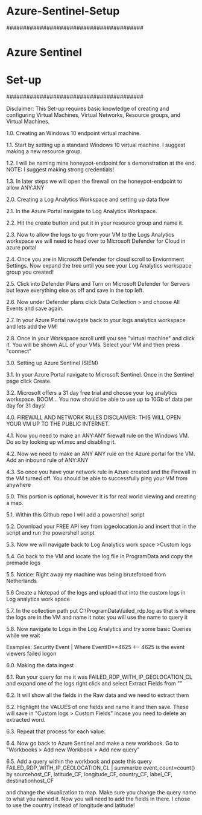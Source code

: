 # Azure-Sentinel-Setup

#########################################
#              Azure Sentinel           #
#                  Set-up               #
#########################################

Disclaimer: This Set-up requires basic knowledge of creating and configuring Virtual Machines, Virtual Networks, Resource groups, and Virtual Machines.


1.0. Creating an Windows 10 endpoint virtual machine.

  1.1. Start by setting up a standard Windows 10 virtual machine. I suggest making a new resource group.

  1.2. I will be naming mine honeypot-endpoint for a demonstration at the end. NOTE: I suggest making strong credentials!

  1.3. In later steps we will open the firewall on the honeypot-endpoint to allow ANY:ANY

2.0. Creating a Log Analytics Workspace and setting up data flow

  2.1. In the Azure Portal navigate to Log Analytics Workspace.

  2.2. Hit the create button and put it in your resource group and name it.

  2.3. Now to allow the logs to go from your VM to the Logs Analytics workspace we will need to head over to Microsoft Defender for Cloud in azure portal

  2.4. Once you are in Microsoft Defender for cloud scroll to Enviornment Settings. Now expand the tree until you see your Log Analytics workspace group you created!

  2.5. Click into Defender Plans and Turn on Microsoft Defender for Servers but leave everything else as off and save in the top left.

  2.6. Now under Defender plans click Data Collection > and choose All Events and save again.

  2.7. In your Azure Portal navigate back to your logs analytics workspace and lets add the VM!

  2.8. Once in your Workspace scroll until you see "virtual machine" and click it. You will be shown ALL of your VMs. Select your VM and then press "connect"

3.0. Setting up Azure Sentinel (SIEM)

  3.1. In your Azure Portal navigate to Microsoft Sentinel. Once in the Sentinel page click Create.

  3.2. Microsoft offers a 31 day free trial and choose your log analytics workspace. BOOM... You now should be able to use up to 10Gb of data per day for 31 days!

4.0. FIREWALL AND NETWORK RULES DISCLAIMER: THIS WILL OPEN YOUR VM UP TO THE PUBLIC INTERNET.

  4.1. Now you need to make an ANY:ANY firewall rule on the Windows VM. Do so by looking up wf.msc and disabling it. 

  4.2. Now we need to make an ANY ANY rule on the Azure portal for the VM. Add an inbound rule of ANY:ANY

  4.3. So once you have your network rule in Azure created and the Firewall in the VM turned off. You should be able to successfully ping your VM from anywhere

5.0. This portion is optional, however it is for real world viewing and creating a map.

  5.1. Within this Github repo I will add a powershell script 

  5.2. Download your FREE API key from ipgeolocation.io and insert that in the script and run the powershell script

  5.3. Now we will navigate back to Log Analytics work space >Custom logs

  5.4. Go back to the VM and locate the log file in ProgramData and copy the premade logs

  5.5. Notice: Right away my machine was being bruteforced from Netherlands

  5.6 Create a Notepad of the logs and upload that into the custom logs in Log analytics work space

  5.7. In the collection path put C:\ProgramData\failed_rdp.log as that is where the logs are in the VM and name it note: you will use the name to query it

  5.8. Now navigate to Logs in the Log Analytics and try some basic Queries while we wait

  Examples: Security Event | Where EventID==4625  <-- 4625 is the event viewers failed logon
  
6.0. Making the data ingest

  6.1. Run your query for me it was FAILED_RDP_WITH_IP_GEOLOCATION_CL and expand one of the logs right click and select Extract Fields from ""

  6.2. It will show all the fields in the Raw data and we need to extract them

  6.2. Highlight the VALUES of one fields and name it and then save. These will save in "Custom logs > Custom Fields" incase you need to delete an extracted word.

  6.3. Repeat that process for each value.

  6.4. Now go back to Azure Sentinel and make a new workbook. Go to "Workbooks > Add new Workbook > Add new query"

  6.5. Add a query within the workbook and paste this query
      FAILED_RDP_WITH_IP_GEOLOCATION_CL | summarize event_count=count() by sourcehost_CF, latitude_CF, longitude_CF, country_CF, label_CF, destinationhost_CF

  and change the visualization to map. Make sure you change the query name to what you named it. Now you will need to add the fields in there. 
  I chose to use the country instead of longitude and latitude!






  

  
  
  
  

